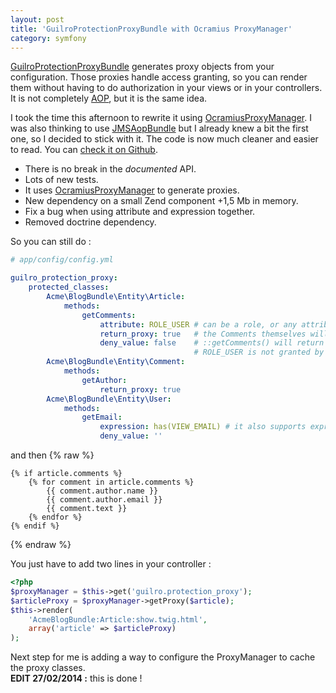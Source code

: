 ```yaml
---
layout: post
title: 'GuilroProtectionProxyBundle with Ocramius ProxyManager'
category: symfony
---
```


[GuilroProtectionProxyBundle](/symfony/2014/01/21/guilro-protection-proxy-bundle.html) generates proxy objects from your configuration. Those proxies handle access granting, so you can render them without having to do authorization in your views or in your controllers. It is not completely [AOP](http://en.wikipedia.org/wiki/Aspect-oriented_programming), but it is the same idea.

I took the time this afternoon to rewrite it using [OcramiusProxyManager](https://github.com/Ocramius/ProxyManager). I was also thinking to use [JMSAopBundle](https://github.com/schmittjoh/JMSAopBundle) but I already knew a bit the first one, so I decided to stick with it. The code is now much cleaner and easier to read. You can [check it on Github](https://github.com/guilro/GuilroProtectionProxyBundle/tree/0.1.1).

* There is no break in the *documented* API.
* Lots of new tests.
* It uses [OcramiusProxyManager](https://github.com/Ocramius/ProxyManager) to generate proxies.
* New dependency on a small Zend component +1,5 Mb in memory.
* Fix a bug when using attribute and expression together.
* Removed doctrine dependency.

So you can still do :

```yaml
# app/config/config.yml

guilro_protection_proxy:
    protected_classes:
        Acme\BlogBundle\Entity\Article:
            methods:
                getComments:
                    attribute: ROLE_USER # can be a role, or any attribute a voter can handle
                    return_proxy: true   # the Comments themselves will be proxified
                    deny_value: false    # ::getComments() will return false if
                                         # ROLE_USER is not granted by security context
        Acme\BlogBundle\Entity\Comment:
            methods:
                getAuthor:
                    return_proxy: true
        Acme\BlogBundle\Entity\User:
            methods:
                getEmail:
                    expression: has(VIEW_EMAIL) # it also supports expressions
                    deny_value: ''
```
and then
{% raw %}
```jinja
{% if article.comments %}
    {% for comment in article.comments %}
        {{ comment.author.name }}
        {{ comment.author.email }}
        {{ comment.text }}
    {% endfor %}
{% endif %}
```
{% endraw %}

You just have to add two lines in your controller :

```php
<?php
$proxyManager = $this->get('guilro.protection_proxy');
$articleProxy = $proxyManager->getProxy($article);
$this->render(
    'AcmeBlogBundle:Article:show.twig.html',
    array('article' => $articleProxy)
);
```


Next step for me is adding a way to configure the ProxyManager to cache the proxy classes.  
**EDIT 27/02/2014 :** this is done !
